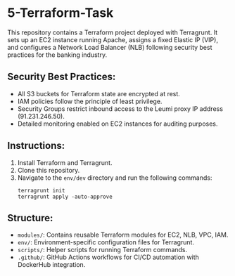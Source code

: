 # 5-Terraform-Task

This repository contains a Terraform project deployed with Terragrunt. It sets up an EC2 instance running Apache, assigns a fixed Elastic IP (VIP), and configures a Network Load Balancer (NLB) following security best practices for the banking industry.

## Security Best Practices:
- All S3 buckets for Terraform state are encrypted at rest.
- IAM policies follow the principle of least privilege.
- Security Groups restrict inbound access to the Leumi proxy IP address (91.231.246.50).
- Detailed monitoring enabled on EC2 instances for auditing purposes.

## Instructions:
1. Install Terraform and Terragrunt.
2. Clone this repository.
3. Navigate to the `env/dev` directory and run the following commands:
   ```
   terragrunt init
   terragrunt apply -auto-approve
   ```

## Structure:
- `modules/`: Contains reusable Terraform modules for EC2, NLB, VPC, IAM.
- `env/`: Environment-specific configuration files for Terragrunt.
- `scripts/`: Helper scripts for running Terraform commands.
- `.github/`: GitHub Actions workflows for CI/CD automation with DockerHub integration.

